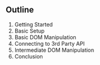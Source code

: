 

## Outline

1. Getting Started
2. Basic Setup
3. Basic DOM Manipulation
4. Connecting to 3rd Party API
5. Intermediate DOM Manipulation
6. Conclusion



